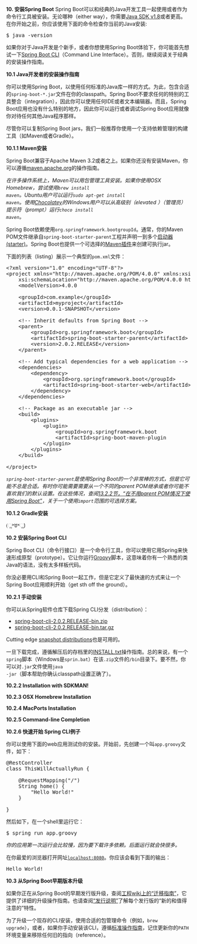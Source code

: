**10. 安装Spring Boot**
Spring Boot可以和经典的Java开发工具一起使用或者作为命令行工具被安装。无论哪种（either way），你需要[Java SDK v1.8](https://www.java.com/)或者更高。在你开始之前，你应该使用下面的命令检查你当前的Java安装:

<pre>
$ java -version
</pre>

如果你对于Java开发是个新手，或者你想使用Spring Boot体验下，你可能首先想试一下[Spring Boot CLI]()（Command Line Interface）。否则，继续阅读关于经典的安装操作指南。

**10.1 Java开发者的安装操作指南**

你可以使用Spring Boot，以使用任何标准的Java库一样的方式。为此，包含合适的<code>spring-boot-\*.jar</code>文件在你的classpath。Spring Boot不要求任何的特别的工具整合（integration），因此你可以使用任何IDE或者文本编辑器。而且，Spring Boot应用也没有什么特别的地方，因此你可以运行或者调试Spring Boot应用就像你对待任何其他Java程序那样。

尽管你可以复制Spring Boot jars，我们一般推荐你使用一个支持依赖管理的构建工具（如Maven或者Gradle）。

**10.1.1 Maven安装**

Spring Boot兼容于Apache Maven 3.2或者之上。如果你还没有安装Maven，你可以遵循[maven.apache.org](https://maven.apache.org/)的操作指南。

<i>在许多操作系统上，Maven可以用包管理工具安装。如果你使用OSX Homebrew，尝试使用<code>brew install maven</code>。Ubuntu用户可以运行<code>sudo apt-get install maven</code>。使用[Chocolatey](https://chocolatey.org/)的Windows用户可以从高级别（elevated ）（管理员）提示符（prompt）运行<code>choco install maven</code>。</i>

Spring Boot依赖使用<code>org.springframework.boot</code><code>groupId</code>。通常，你的Maven POM文件继承自<code>spring-boot-starter-parent</code>工程并声明一到多个[启动器(starter)]()。Spring Boot也提供一个可选择的[Maven插件]()来创建可执行jar。

下面的列表（listing）展示一个典型的<code>pom.xml</code>文件：

<pre>
&lt;?xml version="1.0" encoding="UTF-8"?>
&lt;project xmlns="http://maven.apache.org/POM/4.0.0" xmlns:xsi="http://www.w3.org/2001/XMLSchema-instance"
	xsi:schemaLocation="http://maven.apache.org/POM/4.0.0 http://maven.apache.org/xsd/maven-4.0.0.xsd">
	&lt;modelVersion>4.0.0</modelVersion>

	&lt;groupId>com.example&lt;/groupId>
	&lt;artifactId>myproject&lt;/artifactId>
	&lt;version>0.0.1-SNAPSHOT&lt;/version>

	&lt;!-- Inherit defaults from Spring Boot -->
	&lt;parent>
		&lt;groupId>org.springframework.boot&lt;/groupId>
		&lt;artifactId>spring-boot-starter-parent&lt;/artifactId>
		&lt;version>2.0.2.RELEASE&lt;/version>
	&lt;/parent>

	&lt;!-- Add typical dependencies for a web application -->
	&lt;dependencies>
		&lt;dependency>
			&lt;groupId>org.springframework.boot&lt;/groupId>
			&lt;artifactId>spring-boot-starter-web&lt;/artifactId>
		&lt;/dependency>
	&lt;/dependencies>

	&lt;!-- Package as an executable jar -->
	&lt;build>
		&lt;plugins>
			&lt;plugin>
				&lt;groupId>org.springframework.boot</groupId>
				&lt;artifactId>spring-boot-maven-plugin</artifactId>
			&lt;/plugin>
		&lt;/plugins>
	&lt;/build>

&lt;/project>
</pre>

<i><code>spring-boot-starter-parent</code>是使用Spring Boot的一个非常棒的方式，但是它可能不总是合适。有时你可能需要需要从一个不同的parent POM继承或者你可能不喜欢我们的默认设置。在这些情况，查阅[13.2.2节，“在不用parent POM情况下使用Spring Boot”]()，关于一个使用<code>import</code>范围的可选择方案。</i>

**10.1.2 Gradle安装**

(ૢ˃ꌂ˂ૢ)

**10.2 安装Spring Boot CLI**

Spring Boot CLI（命令行接口）是一个命令行工具，你可以使用它用Spring来快速形成原型（prototype）。它让你运行[Groovy](http://groovy-lang.org/)脚本，这意味着你有一个熟悉的类Java的语法，没有太多样板代码。

你没必要用CLI和Spring Boot一起工作，但是它定义了最快速的方式来让一个Spring Boot应用顺利开始（get sth off the ground）。

**10.2.1 手动安装**

你可以从Spring软件仓库下载Spring CLI分发（distribution）：
* [spring-boot-cli-2.0.2.RELEASE-bin.zip](https://repo.spring.io/release/org/springframework/boot/spring-boot-cli/2.0.2.RELEASE/spring-boot-cli-2.0.2.RELEASE-bin.zip)
* [spring-boot-cli-2.0.2.RELEASE-bin.tar.gz](https://repo.spring.io/release/org/springframework/boot/spring-boot-cli/2.0.2.RELEASE/spring-boot-cli-2.0.2.RELEASE-bin.tar.gz)

Cutting edge [snapshot distributions](https://repo.spring.io/snapshot/org/springframework/boot/spring-boot-cli/)也是可用的。

一旦下载完成，遵循解压后的存档里的[INSTALL.txt](https://raw.github.com/spring-projects/spring-boot/v2.0.2.RELEASE/spring-boot-project/spring-boot-cli/src/main/content/INSTALL.txt)操作指南。总的来说，有一个<code>spring</code>脚本（Windows是<code>sprin.bat</code>）在该<code>.zip</code>文件的<code>/bin</code>目录下。要不然，你可以对<code>.jar</code>文件使用<code>java -jar</code>（脚本帮助你确认classpath设置正确了）。

**10.2.2 Installation with SDKMAN!**

**10.2.3 OSX Homebrew Installation**

**10.2.4 MacPorts Installation**

**10.2.5 Command-line Completion**

**10.2.6 快速开始 Spring CLI例子**

你可以使用下面的web应用测试你的安装。开始前，先创建一个叫<code>app.groovy</code>文件，如下：

<pre>
@RestController
class ThisWillActuallyRun {

	@RequestMapping("/")
	String home() {
		"Hello World!"
	}

}
</pre>

然后如下，在一个shell里运行它：

<pre>
$ spring run app.groovy
</pre>

<i>你的应用第一次运行会比较慢，因为要下载许多依赖。后面运行就会快很多。</i>

在你最爱的浏览器打开网址<code>[localhost:8080](http://localhost:8080/)</code>。你应该会看到下面的输出：

<pre>
Hello World!
</pre>

**10.3 从Spring Boot早期版本升级**

如果你正在从Spring Boot的早期发行版升级，查阅[工程wiki上的“迁移指南”](https://github.com/spring-projects/spring-boot/wiki/Spring-Boot-2.0-Migration-Guide)，它提供了详细的升级操作指南。也请查阅[“发行说明”](https://github.com/spring-projects/spring-boot/wiki)了解每个发行版的“新的和值得注意的”特性。

为了升级一个现存的CLI安装，使用合适的包管理命令（例如，<code>brew upgrade</code>），或者，如果你手动安装该CLI，遵循[标准操作指南]()，记住更新你的<code>PATH</code>环境变量来移除任何旧的指向（reference）。
